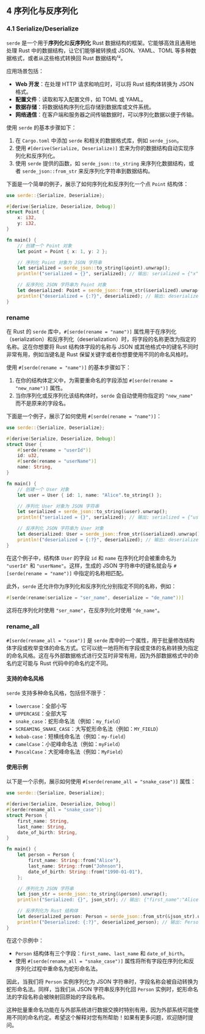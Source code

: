 ## 4 序列化与反序列化

### 4.1 Serialize/Deserialize
`serde` 是一个用于**序列化**和**反序列化** Rust 数据结构的框架。它能够高效且通用地处理 Rust 中的数据结构，让它们能够被转换成 JSON、YAML、TOML 等多种数据格式，或者从这些格式转换回 Rust 数据结构¹²。

应用场景包括：
- **Web 开发**：在处理 HTTP 请求和响应时，可以将 Rust 结构体转换为 JSON 格式。
- **配置文件**：读取和写入配置文件，如 TOML 或 YAML。
- **数据存储**：将数据结构序列化后存储到数据库或文件系统。
- **网络通信**：在客户端和服务器之间传输数据时，可以序列化数据以便于传输。

使用 `serde` 的基本步骤如下：
1. 在 `Cargo.toml` 中添加 `serde` 和相关的数据格式库，例如 `serde_json`。
2. 使用 `#[derive(Serialize, Deserialize)]` 宏来为你的数据结构自动实现序列化和反序列化。
3. 使用 `serde` 提供的函数，如 `serde_json::to_string` 来序列化数据结构，或者 `serde_json::from_str` 来反序列化字符串到数据结构。

下面是一个简单的例子，展示了如何序列化和反序列化一个点 `Point` 结构体：

```rust
use serde::{Serialize, Deserialize};

#[derive(Serialize, Deserialize, Debug)]
struct Point {
    x: i32,
    y: i32,
}

fn main() {
    // 创建一个 Point 对象
    let point = Point { x: 1, y: 2 };

    // 序列化 Point 对象为 JSON 字符串
    let serialized = serde_json::to_string(&point).unwrap();
    println!("serialized = {}", serialized); // 输出: serialized = {"x":1,"y":2}

    // 反序列化 JSON 字符串为 Point 对象
    let deserialized: Point = serde_json::from_str(&serialized).unwrap();
    println!("deserialized = {:?}", deserialized); // 输出: deserialized = Point { x: 1, y: 2 }
}
```

### rename
在 Rust 的 `serde` 库中，`#[serde(rename = "name")]` 属性用于在序列化（serialization）和反序列化（deserialization）时，将字段的名称更改为指定的名称。这在你想要将 Rust 结构体字段的名称与 JSON 或其他格式中的键名不同时非常有用，例如当键名是 Rust 保留关键字或者你想要使用不同的命名风格时。

使用 `#[serde(rename = "name")]` 的基本步骤如下：

1. 在你的结构体定义中，为需要重命名的字段添加 `#[serde(rename = "new_name")]` 属性。
2. 当你序列化或反序列化该结构体时，`serde` 会自动使用你指定的 `"new_name"` 而不是原来的字段名。

下面是一个例子，展示了如何使用 `#[serde(rename = "name")]`：

```rust
use serde::{Serialize, Deserialize};

#[derive(Serialize, Deserialize, Debug)]
struct User {
    #[serde(rename = "userId")]
    id: u32,
    #[serde(rename = "userName")]
    name: String,
}

fn main() {
    // 创建一个 User 对象
    let user = User { id: 1, name: "Alice".to_string() };

    // 序列化 User 对象为 JSON 字符串
    let serialized = serde_json::to_string(&user).unwrap();
    println!("serialized = {}", serialized); // 输出: serialized = {"userId":1,"userName":"Alice"}

    // 反序列化 JSON 字符串为 User 对象
    let deserialized: User = serde_json::from_str(&serialized).unwrap();
    println!("deserialized = {:?}", deserialized); // 输出: deserialized = User { id: 1, name: "Alice" }
}
```

在这个例子中，结构体 `User` 的字段 `id` 和 `name` 在序列化时会被重命名为 `"userId"` 和 `"userName"`。这样，生成的 JSON 字符串中的键名就会与 `#[serde(rename = "name")]` 中指定的名称相匹配。

此外，`serde` 还允许你为序列化和反序列化分别指定不同的名称，例如：

```rust
#[serde(rename(serialize = "ser_name", deserialize = "de_name"))]
```

这将在序列化时使用 `"ser_name"`，在反序列化时使用 `"de_name"`。

### rename_all
`#[serde(rename_all = "case")]` 是 `serde` 库中的一个属性，用于批量修改结构体字段或枚举变体的命名方式。它可以统一地将所有字段或变体的名称转换为指定的命名风格。这在与外部数据格式进行交互时非常有用，因为外部数据格式中的命名约定可能与 Rust 代码中的命名约定不同。

#### 支持的命名风格

`serde` 支持多种命名风格，包括但不限于：

- `lowercase`：全部小写
- `UPPERCASE`：全部大写
- `snake_case`：蛇形命名法（例如：`my_field`）
- `SCREAMING_SNAKE_CASE`：大写蛇形命名法（例如：`MY_FIELD`）
- `kebab-case`：短横线命名法（例如：`my-field`）
- `camelCase`：小驼峰命名法（例如：`myField`）
- `PascalCase`：大驼峰命名法（例如：`MyField`）

#### 使用示例

以下是一个示例，展示如何使用 `#[serde(rename_all = "snake_case")]` 属性：

```rust
use serde::{Serialize, Deserialize};

#[derive(Serialize, Deserialize, Debug)]
#[serde(rename_all = "snake_case")]
struct Person {
    first_name: String,
    last_name: String,
    date_of_birth: String,
}

fn main() {
    let person = Person {
        first_name: String::from("Alice"),
        last_name: String::from("Johnson"),
        date_of_birth: String::from("1990-01-01"),
    };

    // 序列化为 JSON 字符串
    let json_str = serde_json::to_string(&person).unwrap();
    println!("Serialized: {}", json_str); // 输出: {"first_name":"Alice","last_name":"Johnson","date_of_birth":"1990-01-01"}

    // 反序列化为 Rust 结构体
    let deserialized_person: Person = serde_json::from_str(&json_str).unwrap();
    println!("Deserialized: {:?}", deserialized_person); // 输出: Person { first_name: "Alice", last_name: "Johnson", date_of_birth: "1990-01-01" }
}
```

在这个示例中：

- `Person` 结构体有三个字段：`first_name`、`last_name` 和 `date_of_birth`。
- 使用 `#[serde(rename_all = "snake_case")]` 属性将所有字段在序列化和反序列化过程中重命名为蛇形命名法。

因此，当我们将 `Person` 实例序列化为 JSON 字符串时，字段名称会被自动转换为蛇形命名法。同样，当我们从 JSON 字符串反序列化回 `Person` 实例时，蛇形命名法的字段名称会被映射回原始的字段名称。

这种批量重命名功能在与外部系统进行数据交换时特别有用，因为外部系统可能使用不同的命名约定。希望这个解释对您有所帮助！如果有更多问题，欢迎随时提问。
